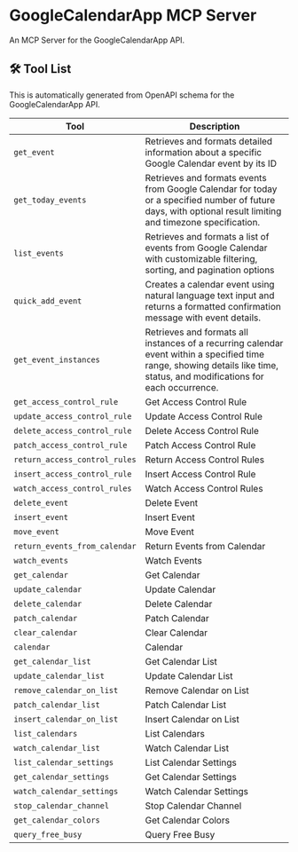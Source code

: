# GoogleCalendarApp MCP Server

An MCP Server for the GoogleCalendarApp API.

## 🛠️ Tool List

This is automatically generated from OpenAPI schema for the GoogleCalendarApp API.


| Tool | Description |
|------|-------------|
| `get_event` | Retrieves and formats detailed information about a specific Google Calendar event by its ID |
| `get_today_events` | Retrieves and formats events from Google Calendar for today or a specified number of future days, with optional result limiting and timezone specification. |
| `list_events` | Retrieves and formats a list of events from Google Calendar with customizable filtering, sorting, and pagination options |
| `quick_add_event` | Creates a calendar event using natural language text input and returns a formatted confirmation message with event details. |
| `get_event_instances` | Retrieves and formats all instances of a recurring calendar event within a specified time range, showing details like time, status, and modifications for each occurrence. |
| `get_access_control_rule` | Get Access Control Rule |
| `update_access_control_rule` | Update Access Control Rule |
| `delete_access_control_rule` | Delete Access Control Rule |
| `patch_access_control_rule` | Patch Access Control Rule |
| `return_access_control_rules` | Return Access Control Rules |
| `insert_access_control_rule` | Insert Access Control Rule |
| `watch_access_control_rules` | Watch Access Control Rules |
| `delete_event` | Delete Event |
| `insert_event` | Insert Event |
| `move_event` | Move Event |
| `return_events_from_calendar` | Return Events from Calendar |
| `watch_events` | Watch Events |
| `get_calendar` | Get Calendar |
| `update_calendar` | Update Calendar |
| `delete_calendar` | Delete Calendar |
| `patch_calendar` | Patch Calendar |
| `clear_calendar` | Clear Calendar |
| `calendar` | Calendar |
| `get_calendar_list` | Get Calendar List |
| `update_calendar_list` | Update Calendar List |
| `remove_calendar_on_list` | Remove Calendar on List |
| `patch_calendar_list` | Patch Calendar List |
| `insert_calendar_on_list` | Insert Calendar on List |
| `list_calendars` | List Calendars |
| `watch_calendar_list` | Watch Calendar List |
| `list_calendar_settings` | List Calendar Settings |
| `get_calendar_settings` | Get Calendar Settings |
| `watch_calendar_settings` | Watch Calendar Settings |
| `stop_calendar_channel` | Stop Calendar Channel |
| `get_calendar_colors` | Get Calendar Colors |
| `query_free_busy` | Query Free Busy |
